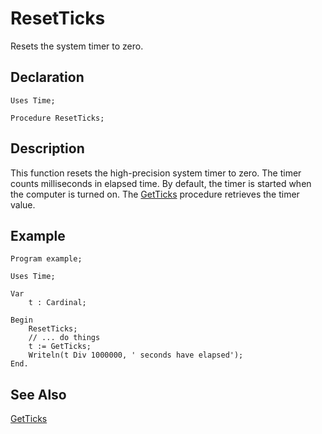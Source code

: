# ResetTicks

Resets the system timer to zero.

## Declaration

    Uses Time;

    Procedure ResetTicks;

## Description

This function resets the high-precision system timer to zero. The timer counts
milliseconds in elapsed time. By default, the timer is started when the computer is
turned on. The [GetTicks](../getticks) procedure retrieves the timer value.

## Example ##

```
Program example;

Uses Time;

Var
    t : Cardinal;

Begin
    ResetTicks;
    // ... do things
    t := GetTicks;
    Writeln(t Div 1000000, ' seconds have elapsed');
End.
```

## See Also ##

[GetTicks](../getticks)
